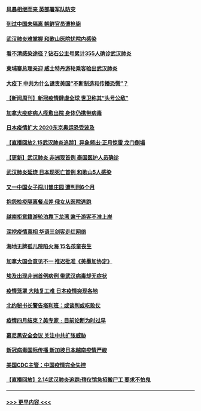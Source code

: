 #### [风暴相继而来 英部署军队防灾](../pages/prog202/a102778447.md?t=02161544) 
#### [到过中国未隔离 朝鲜官员遭枪毙](../pages/prog202/a102778383.md?t=02161544) 
#### [武汉肺炎难掌握 和歌山医院忧院内感染](../pages/prog202/a102778376.md?t=02161544) 
#### [看不清感染途径？钻石公主号累计355人确诊武汉肺炎](../pages/prog202/a102778335.md?t=02161544) 
#### [柬埔寨总理亲迎 威士特丹游轮乘客验出武汉肺炎](../pages/prog202/a102777842.md?t=02161544) 
#### [大疫下 中共为什么谴责美国“不断制造和传播恐慌”？](../pages/prog202/a102778285.md?t=02161544) 
#### [【新闻周刊】新冠疫情肆虐全球 世卫称其“头号公敌”](../pages/prog202/a102778196.md?t=02161544) 
#### [加拿大疫症病人痊愈出院 身体仍携带病毒](../pages/prog202/a102778061.md?t=02161544) 
#### [日本疫情扩大 2020东京奥运恐受波及](../pages/prog202/a102778049.md?t=02161544) 
#### [【直播回放2.15武汉肺炎追踪】异象频出:正月惊雷 龙门倒塌](../pages/prog202/a102777974.md?t=02161544) 
#### [【更新】武汉肺炎 非洲现首例 泰国医护人员确诊](../pages/prog202/a102770740.md?t=02161544) 
#### [武汉肺炎延烧 日本现死亡首例 和歌山5人感染](../pages/prog202/a102777815.md?t=02161544) 
#### [又一中国女子闯川普庄园 遭判刑6个月](../pages/prog202/a102777673.md?t=02161544) 
#### [抱怨检疫隔离餐点差 俄女从医院逃跑](../pages/prog202/a102777667.md?t=02161544) 
#### [越南拒意籍游轮泊靠下龙湾 逾千游客不准上岸](../pages/prog202/a102777646.md?t=02161544) 
#### [深挖疫情真相 华语三剑客走红网络](../pages/prog202/a102777624.md?t=02161544) 
#### [海地无牌孤儿院陷火海 15名孩童丧生](../pages/prog202/a102777620.md?t=02161544) 
#### [加拿大国会意见不一 推迟批准《美墨加协定》](../pages/prog202/a102777575.md?t=02161544) 
#### [埃及出现非洲首例病例 带武汉病毒却无症状](../pages/prog202/a102777559.md?t=02161544) 
#### [疫情笼罩 大陆复工难 日本疫情突现各地](../pages/prog202/a102777455.md?t=02161544) 
#### [北约秘书长警告塔利班：或谈判或吃败仗](../pages/prog202/a102777442.md?t=02161544) 
#### [疫情四月结束？美专家﹕目前论断为时过早](../pages/prog202/a102777248.md?t=02161544) 
#### [慕尼黑安全会议 关注中共扩张威胁](../pages/prog202/a102777254.md?t=02161544) 
#### [新冠病毒国际传播 新加坡日本越南疫情严峻](../pages/prog202/a102777245.md?t=02161544) 
#### [美国CDC主管：中国疫情完全失控](../pages/prog202/a102777236.md?t=02161544) 
#### [【直播回放】2.14武汉肺炎追踪:殡仪馆急招搬尸工 要求不怕鬼](../pages/prog202/a102777141.md?t=02161544) 

----
#### [ >>> 更早内容 <<< ](../indexes/prog202-earlier.md)
